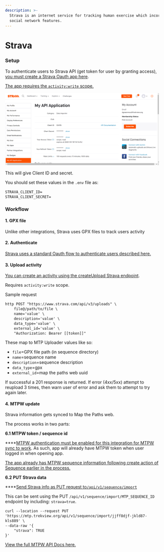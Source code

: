 ```yaml
---
description: >-
  Strava is an internet service for tracking human exercise which incorporates
  social network features.
---
```


# Strava

### **Setup**

To authenticate users to Strava API \(get token for user by granting access\), [you must create a Strava Oauth app here](https://www.strava.com/settings/api).

[The app requires the `activity:write` scope.](http://developers.strava.com/docs/authentication/#requestingaccess)

![Strava API app](../../../.gitbook/assets/a56df6a7-491d-48bd-88de-ad8f828dc5a5.png)

This will give Client ID and secret.

You should set these values in the `.env` file as:

```text
STRAVA_CLIENT_ID=
STRAVA_CLIENT_SECRET=
```

### Workflow

#### 1. GPX file

Unlike other integrations, Strava uses GPX files to track users activity

#### 2. Authenticate

[Strava uses a standard Oauth flow to authenticate users described here.](https://developers.strava.com/docs/authentication/#oauthoverview)

#### 3. Upload activity

[You can create an activity using the createUpload Strava endpoint](http://developers.strava.com/docs/reference/#api-Uploads-createUpload).

Requires `activity:write` scope.

Sample request

```text
http POST "https://www.strava.com/api/v3/uploads" \
    file@/path/to/file \
    name='value' \
    description='value' \
    data_type='value' \
    external_id='value' \
    "Authorization: Bearer [[token]]"
```

These map to MTP Uploader values like so:

* `file`=GPX file path \(in sequence directory\)
* `name`=sequence name
* `description`=sequence description
* `data_type`=gpx
* `external_id`=map the paths web uuid

If successful a 201 response is returned. If error \(4xx/5xx\) attempt to reupload 3 times, then warn user of error and ask them to attempt to try again later.

#### 4. MTPW update

Strava information gets synced to Map the Paths web.

The process works in two parts:

**6.1 MTPW token / sequence id**

\*\*\*\*[MTPW authentication must be enabled for this integration for MTPW sync to work](../../../mtp-web/developer-docs/api.md#authorize). As such, app will already have MTPW token when user logged in when opening app.

[The app already has MTPW sequence information following create action of Sequence earlier in the process. ](map-the-paths-web.md)

**6.2 PUT Strava data**

\*\*\*\*[Send Strava info as PUT request to`/api/v1/sequence/import`](../../../mtp-web/developer-docs/api.md#create-sequence)

This can be sent using the PUT `/api/v1/sequence/import/MTP_SEQUENCE_ID` endpoint by including: `strava=true`.

```text
curl --location --request PUT 'https://mtp.trekview.org/api/v1/sequence/import/jjff8djf-jkld87-kls889' \
--data-raw '{
    "strava": TRUE
}'
```

[View the full MTPW API Docs here.](../../../mtp-web/developer-docs/api.md)

